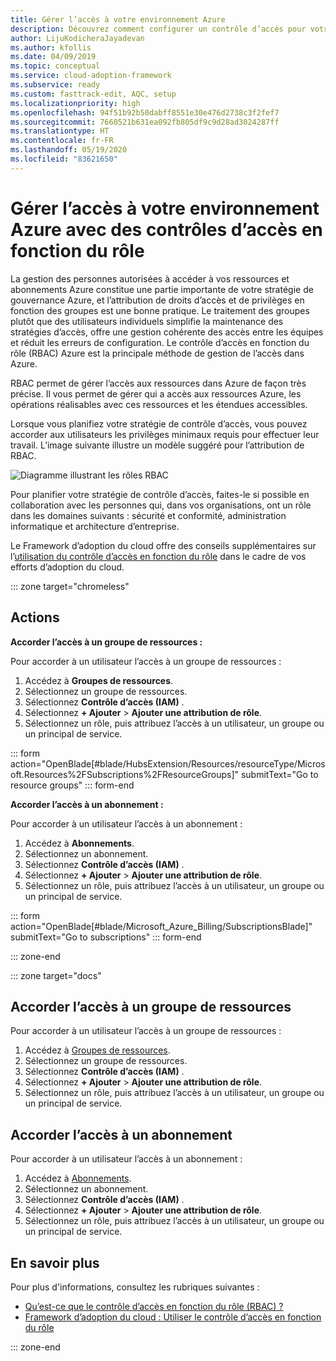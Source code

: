 ```yaml
---
title: Gérer l’accès à votre environnement Azure
description: Découvrez comment configurer un contrôle d’accès pour votre environnement Azure avec un contrôle d’accès en fonction du rôle (RBAC).
author: LijuKodicheraJayadevan
ms.author: kfollis
ms.date: 04/09/2019
ms.topic: conceptual
ms.service: cloud-adoption-framework
ms.subservice: ready
ms.custom: fasttrack-edit, AQC, setup
ms.localizationpriority: high
ms.openlocfilehash: 94f51b92b50dabff8551e30e476d2738c3f2fef7
ms.sourcegitcommit: 7660521b631ea092fb805df9c9d28ad3024287ff
ms.translationtype: HT
ms.contentlocale: fr-FR
ms.lasthandoff: 05/19/2020
ms.locfileid: "83621650"
---
```

<!-- cSpell:ignore LijuKodicheraJayadevan -->

# <a name="manage-access-to-your-azure-environment-with-role-based-access-control"></a>Gérer l’accès à votre environnement Azure avec des contrôles d’accès en fonction du rôle

La gestion des personnes autorisées à accéder à vos ressources et abonnements Azure constitue une partie importante de votre stratégie de gouvernance Azure, et l’attribution de droits d’accès et de privilèges en fonction des groupes est une bonne pratique. Le traitement des groupes plutôt que des utilisateurs individuels simplifie la maintenance des stratégies d’accès, offre une gestion cohérente des accès entre les équipes et réduit les erreurs de configuration. Le contrôle d’accès en fonction du rôle (RBAC) Azure est la principale méthode de gestion de l’accès dans Azure.

RBAC permet de gérer l’accès aux ressources dans Azure de façon très précise. Il vous permet de gérer qui a accès aux ressources Azure, les opérations réalisables avec ces ressources et les étendues accessibles.

Lorsque vous planifiez votre stratégie de contrôle d’accès, vous pouvez accorder aux utilisateurs les privilèges minimaux requis pour effectuer leur travail. L’image suivante illustre un modèle suggéré pour l’attribution de RBAC.

![Diagramme illustrant les rôles RBAC](./media/manage-access/role-examples.png)

Pour planifier votre stratégie de contrôle d’accès, faites-le si possible en collaboration avec les personnes qui, dans vos organisations, ont un rôle dans les domaines suivants : sécurité et conformité, administration informatique et architecture d’entreprise.

Le Framework d’adoption du cloud offre des conseils supplémentaires sur l’[utilisation du contrôle d’accès en fonction du rôle](../considerations/roles.md) dans le cadre de vos efforts d’adoption du cloud.

::: zone target="chromeless"

## <a name="actions"></a>Actions

**Accorder l’accès à un groupe de ressources :**

Pour accorder à un utilisateur l’accès à un groupe de ressources :

1. Accédez à **Groupes de ressources**.
1. Sélectionnez un groupe de ressources.
1. Sélectionnez **Contrôle d’accès (IAM)** .
1. Sélectionnez **+ Ajouter** > **Ajouter une attribution de rôle**.
1. Sélectionnez un rôle, puis attribuez l’accès à un utilisateur, un groupe ou un principal de service.

::: form action="OpenBlade[#blade/HubsExtension/Resources/resourceType/Microsoft.Resources%2FSubscriptions%2FResourceGroups]" submitText="Go to resource groups" ::: form-end

**Accorder l’accès à un abonnement :**

Pour accorder à un utilisateur l’accès à un abonnement :

1. Accédez à **Abonnements**.
1. Sélectionnez un abonnement.
1. Sélectionnez **Contrôle d’accès (IAM)** .
1. Sélectionnez **+ Ajouter** > **Ajouter une attribution de rôle**.
1. Sélectionnez un rôle, puis attribuez l’accès à un utilisateur, un groupe ou un principal de service.

::: form action="OpenBlade[#blade/Microsoft_Azure_Billing/SubscriptionsBlade]" submitText="Go to subscriptions" ::: form-end

::: zone-end

::: zone target="docs"

## <a name="grant-resource-group-access"></a>Accorder l’accès à un groupe de ressources

Pour accorder à un utilisateur l’accès à un groupe de ressources :

1. Accédez à [Groupes de ressources](https://portal.azure.com/#blade/HubsExtension/BrowseResourceGroups).
1. Sélectionnez un groupe de ressources.
1. Sélectionnez **Contrôle d’accès (IAM)** .
1. Sélectionnez **+ Ajouter** > **Ajouter une attribution de rôle**.
1. Sélectionnez un rôle, puis attribuez l’accès à un utilisateur, un groupe ou un principal de service.

## <a name="grant-subscription-access"></a>Accorder l’accès à un abonnement

Pour accorder à un utilisateur l’accès à un abonnement :

1. Accédez à [Abonnements](https://portal.azure.com/#blade/Microsoft_Azure_Billing/SubscriptionsBlade).
1. Sélectionnez un abonnement.
1. Sélectionnez **Contrôle d’accès (IAM)** .
1. Sélectionnez **+ Ajouter** > **Ajouter une attribution de rôle**.
1. Sélectionnez un rôle, puis attribuez l’accès à un utilisateur, un groupe ou un principal de service.

## <a name="learn-more"></a>En savoir plus

Pour plus d'informations, consultez les rubriques suivantes :

- [Qu’est-ce que le contrôle d’accès en fonction du rôle (RBAC) ?](https://docs.microsoft.com/azure/role-based-access-control/overview)
- [Framework d’adoption du cloud : Utiliser le contrôle d’accès en fonction du rôle](../considerations/roles.md)

::: zone-end
